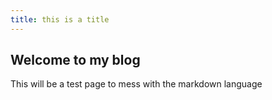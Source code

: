 ```yaml
---
title: this is a title
---
```

 
## Welcome to my blog


This will be a test page to mess with the markdown language

